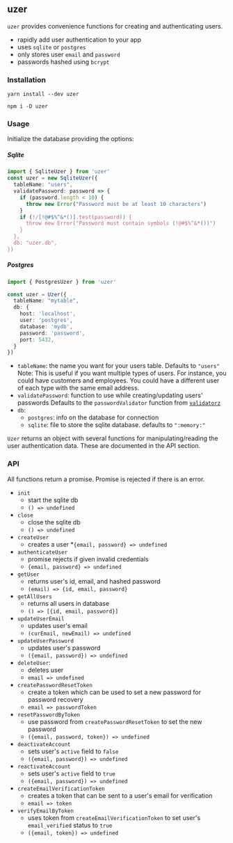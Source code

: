 ## uzer

`uzer` provides convenience functions for creating and authenticating users.

* rapidly add user authentication to your app
* uses `sqlite` or `postgres`
* only stores user `email` and `password`
* passwords hashed using `bcrypt`

### Installation

`yarn install --dev uzer`

`npm i -D uzer`

### Usage

Initialize the database providing the options:

##### Sqlite
```ts
import { SqliteUzer } from 'uzer'
const uzer = new SqliteUzer({
  tableName: "users",
  validatePassword: password => {
    if (password.length < 10) {
      throw new Error("Password must be at least 10 characters")
    }
    if (!/[!@#$%^&*()].test(password)) {
      throw new Error("Password must contain symbols (!@#$%^&*())")
    }
  },
  db: "uzer.db",
})
```

##### Postgres
```ts
import { PostgresUzer } from 'uzer'

const uzer = Uzer({
  tableName: "mytable",
  db: {
    host: 'localhost',
    user: 'postgres',
    database: 'mydb',
    password: 'password',
    port: 5432,
  }
})
```

* `tableName`: the name you want for your users table. Defaults to `"users"`
  Note: This is useful if you want multiple types of users. For instance, you
  could have customers and employees. You could have a different user of each
  type with the same email address.
* `validatePassword`: function to use while creating/updating users' passwords
  Defaults to the `passwordValidator` function from [`validatorz`](https://npmjs.com/validatorz)
* `db`:
  * `postgres`: info on the database for connection
  * `sqlite`: file to store the sqlite database. defaults to `":memory:"`

`Uzer` returns an object with several functions for manipulating/reading the user
authentication data. These are documented in the API section.

### API

All functions return a promise. Promise is rejected if there is an error.

* `init`
  * start the sqlite db
  * `() => undefined`
* `close`
  * close the sqlite db
  * `() => undefined`
* `createUser`
  * creates a user
  *`{email, password} => undefined`
* `authenticateUser`
  * promise rejects if given invalid credentials
  * `{email, password} => undefined`
* `getUser`
  * returns user's id, email, and hashed password
  * `(email) => {id, email, password}`
* `getAllUsers`
  * returns all users in database
  * `() => [{id, email, password}]`
* `updateUserEmail`
  * updates user's email
  * `(curEmail, newEmail) => undefined`
* `updateUserPassword`
  * updates user's password
  * `({email, password}) => undefined`
* `deleteUser`:
  * deletes user
  * `email => undefined`
* `createPasswordResetToken`
  * create a token which can be used to set a new password for password recovery
  * `email => passwordToken`
* `resetPasswordByToken`
  * use password from `createPasswordResetToken` to set the new password
  * `({email, password, token}) => undefined`
* `deactivateAccount`
  * sets user's `active` field to `false`
  * `({email, password}) => undefined`
* `reactivateAccount`
  * sets user's `active` field to `true`
  * `({email, password}) => undefined`
* `createEmailVerificationToken`
  * creates a token that can be sent to a user's email for verification
  * `email => token`
* `verifyEmailByToken`
  * uses token from `createEmailVerificationToken` to set user's `email_verified` status to `true`
  * `({email, token}) => undefined`